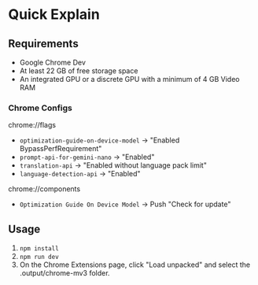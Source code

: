 # Quick Explain

## Requirements

* Google Chrome Dev
* At least 22 GB of free storage space
* An integrated GPU or a discrete GPU with a minimum of 4 GB Video RAM


### Chrome Configs

chrome://flags

* `optimization-guide-on-device-model` -> "Enabled BypassPerfRequirement"
* `prompt-api-for-gemini-nano` -> "Enabled"
* `translation-api` -> "Enabled without language pack limit"
* `language-detection-api` -> "Enabled"

chrome://components

* `Optimization Guide On Device Model` -> Push "Check for update"


## Usage

1. `npm install`
2. `npm run dev`
3. On the Chrome Extensions page, click "Load unpacked" and select the .output/chrome-mv3 folder.
